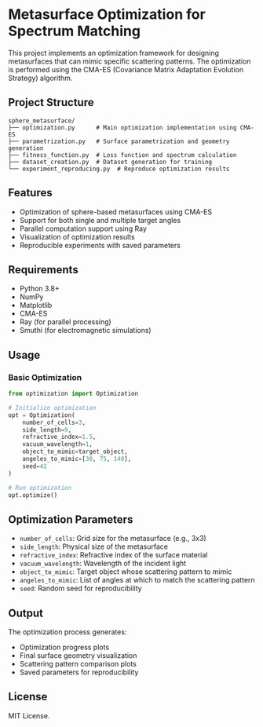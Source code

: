 # Metasurface Optimization for Spectrum Matching

This project implements an optimization framework for designing metasurfaces that can mimic specific scattering patterns. The optimization is performed using the CMA-ES (Covariance Matrix Adaptation Evolution Strategy) algorithm.

## Project Structure

```
sphere_metasurface/
├── optimization.py      # Main optimization implementation using CMA-ES
├── parametrization.py   # Surface parametrization and geometry generation
├── fitness_function.py  # Loss function and spectrum calculation
├── dataset_creation.py  # Dataset generation for training
└── experiment_reproducing.py  # Reproduce optimization results
```

## Features

- Optimization of sphere-based metasurfaces using CMA-ES
- Support for both single and multiple target angles
- Parallel computation support using Ray
- Visualization of optimization results
- Reproducible experiments with saved parameters

## Requirements

- Python 3.8+
- NumPy
- Matplotlib
- CMA-ES
- Ray (for parallel processing)
- Smuthi (for electromagnetic simulations)

## Usage

### Basic Optimization

```python
from optimization import Optimization

# Initialize optimization
opt = Optimization(
    number_of_cells=3,
    side_length=9,
    refractive_index=1.5,
    vacuum_wavelength=1,
    object_to_mimic=target_object,
    angeles_to_mimic=[30, 75, 140],
    seed=42
)

# Run optimization
opt.optimize()
```

## Optimization Parameters

- `number_of_cells`: Grid size for the metasurface (e.g., 3x3)
- `side_length`: Physical size of the metasurface
- `refractive_index`: Refractive index of the surface material
- `vacuum_wavelength`: Wavelength of the incident light
- `object_to_mimic`: Target object whose scattering pattern to mimic
- `angeles_to_mimic`: List of angles at which to match the scattering pattern
- `seed`: Random seed for reproducibility

## Output

The optimization process generates:
- Optimization progress plots
- Final surface geometry visualization
- Scattering pattern comparison plots
- Saved parameters for reproducibility

## License

MIT License.